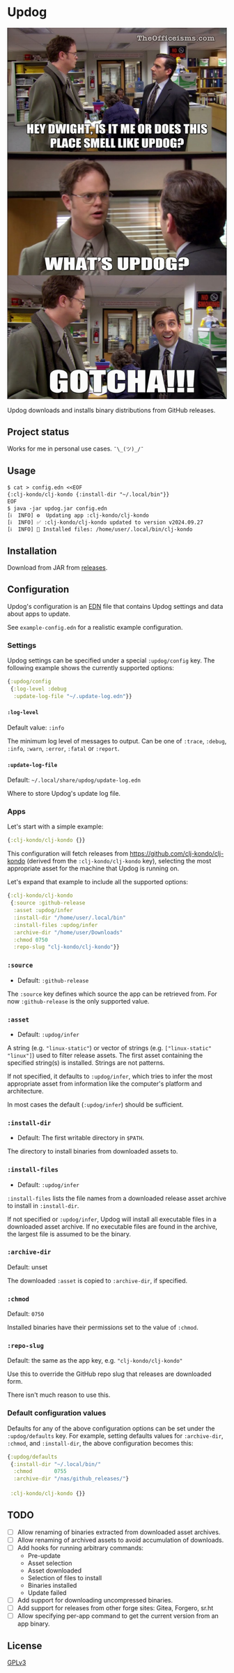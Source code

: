 # Updog

!["What's updog?"](./updog.jpg)

Updog downloads and installs binary distributions from GitHub releases.


## Project status
Works for me in personal use cases. `¯\_(ツ)_/¯`


## Usage

    $ cat > config.edn <<EOF
    {:clj-kondo/clj-kondo {:install-dir "~/.local/bin"}}
    EOF
    $ java -jar updog.jar config.edn
    [ℹ️  INFO] ⚙️  Updating app :clj-kondo/clj-kondo
    [ℹ️  INFO] ✅ :clj-kondo/clj-kondo updated to version v2024.09.27
    [ℹ️  INFO] 📄 Installed files: /home/user/.local/bin/clj-kondo


## Installation
Download from JAR from [releases](https://github.com/walterl/updog/releases/latest).


## Configuration
Updog's configuration is an [EDN](https://github.com/edn-format/edn) file that
contains Updog settings and data about apps to update.

See `example-config.edn` for a realistic example configuration.

### Settings
Updog settings can be specified under a special `:updog/config` key. The
following example shows the currently supported options:

```clojure
{:updog/config
 {:log-level :debug
  :update-log-file "~/.update-log.edn"}}
```

#### `:log-level`
Default value: `:info`

The minimum log level of messages to output. Can be one of `:trace`, `:debug`,
`:info`, `:warn`, `:error`, `:fatal` or `:report`.

#### `:update-log-file`
Default: `~/.local/share/updog/update-log.edn`

Where to store Updog's update log file.

### Apps

Let's start with a simple example:

```clojure
{:clj-kondo/clj-kondo {}}
```

This configuration will fetch releases from
<https://github.com/clj-kondo/clj-kondo> (derived from the
`:clj-kondo/clj-kondo` key), selecting the most appropriate asset for the
machine that Updog is running on.

Let's expand that example to include all the supported options:

```clojure
{:clj-kondo/clj-kondo
 {:source :github-release
  :asset :updog/infer
  :install-dir "/home/user/.local/bin"
  :install-files :updog/infer
  :archive-dir "/home/user/Downloads"
  :chmod 0750
  :repo-slug "clj-kondo/clj-kondo"}}
```

### `:source`
- Default: `:github-release`

The `:source` key defines which source the app can be retrieved from. For now
`:github-release` is the only supported value.

### `:asset`
- Default: `:updog/infer`

A string (e.g. `"linux-static"`) or vector of strings (e.g. `["linux-static"
"linux"]`) used to filter release assets. The first asset containing the
specified string(s) is installed. Strings are not patterns.

If not specified, it defaults to `:updog/infer`, which tries to infer the most
appropriate asset from information like the computer's platform and
architecture.

In most cases the default (`:updog/infer`) should be sufficient.

### `:install-dir`
- Default: The first writable directory in `$PATH`.

The directory to install binaries from downloaded assets to.

### `:install-files`
- Default: `:updog/infer`

`:install-files` lists the file names from a downloaded release asset archive
to install in `:install-dir`.

If not specified or `:updog/infer`, Updog will install all executable files
in a downloaded asset archive. If no executable files are found in the archive,
the largest file is assumed to be the binary.

### `:archive-dir`
Default: unset

The downloaded `:asset` is copied to `:archive-dir`, if specified.

### `:chmod`
Default: `0750`

Installed binaries have their permissions set to the value of `:chmod`.

### `:repo-slug`
Default: the same as the app key, e.g. `"clj-kondo/clj-kondo"`

Use this to override the GitHub repo slug that releases are downloaded form.

There isn't much reason to use this.

### Default configuration values
Defaults for any of the above configuration options can be set under the
`:updog/defaults` key. For example, setting defaults values for `:archive-dir`,
`:chmod`, and `:install-dir`, the above configuration becomes this:

```clojure
{:updog/defaults
 {:install-dir "~/.local/bin/"
  :chmod       0755
  :archive-dir "/nas/github_releases/"}

 :clj-kondo/clj-kondo {}}
```

## TODO
- [ ] Allow renaming of binaries extracted from downloaded asset archives.
- [ ] Allow renaming of archived assets to avoid accumulation of downloads.
- [ ] Add hooks for running arbitrary commands:
  - Pre-update
  - Asset selection
  - Asset downloaded
  - Selection of files to install
  - Binaries installed
  - Update failed
- [ ] Add support for downloading uncompressed binaries.
- [ ] Add support for releases from other forge sites: Gitea, Forgero, sr.ht
- [ ] Allow specifying per-app command to get the current version from an app binary.

## License
[GPLv3](./LICENSE.md)
